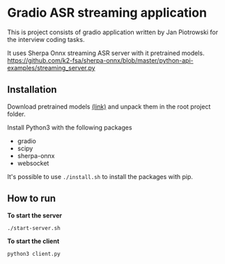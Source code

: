 # Gradio ASR streaming application

This is project consists of gradio application written by
Jan Piotrowski for the interview coding tasks.

It uses Sherpa
Onnx streaming ASR server with it pretrained models.
https://github.com/k2-fsa/sherpa-onnx/blob/master/python-api-examples/streaming_server.py

## Installation

Download pretrained models [(link)](https://github.com/k2-fsa/sherpa-onnx/releases/download/asr-models/sherpa-onnx-streaming-zipformer-bilingual-zh-en-2023-02-20.tar.bz2) and unpack them in the root project folder.

Install Python3 with the following packages
- gradio
- scipy
- sherpa-onnx
- websocket

It's possible to use `./install.sh` to install the packages with pip.

## How to run

**To start the server**
```
./start-server.sh
```

**To start the client**
```
python3 client.py
```



